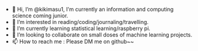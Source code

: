 - 👋 Hi, I’m @kikimasu1, I'm currently an information and computing science coming junior.
- 👀 I’m interested in reading/coding/journaling/travelling.
- 🌱 I’m currently learning statistical learning/raspberry pi.
- 💞️ I’m looking to collaborate on small doses of machine learning projects.
- 📫 How to reach me : Please DM me on github~~

<!---
kikimasu1/kikimasu1 is a ✨ special ✨ repository because its `README.md` (this file) appears on your GitHub profile.
You can click the Preview link to take a look at your changes.
--->
